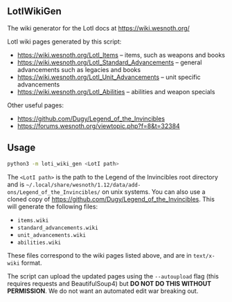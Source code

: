 LotIWikiGen
-----------

The wiki generator for the LotI docs at https://wiki.wesnoth.org/

LotI wiki pages generated by this script:

 - https://wiki.wesnoth.org/LotI_Items &ndash; items, such as weapons and books
 - https://wiki.wesnoth.org/LotI_Standard_Advancements &ndash; general advancements such as legacies and books
 - https://wiki.wesnoth.org/LotI_Unit_Advancements &ndash; unit specific advancements
 - https://wiki.wesnoth.org/LotI_Abilities &ndash; abilities and weapon specials

Other useful pages:

 - https://github.com/Dugy/Legend_of_the_Invincibles
 - https://forums.wesnoth.org/viewtopic.php?f=8&t=32384

Usage
-----

```bash
python3 -m loti_wiki_gen <LotI path>
```

The `<LotI path>` is the path to the Legend of the Invincibles root directory and is `~/.local/share/wesnoth/1.12/data/add-ons/Legend_of_the_Invincibles/` on unix systems. You can also use a cloned copy of https://github.com/Dugy/Legend_of_the_Invincibles. This will generate the following files:

 - `items.wiki`
 - `standard_advancements.wiki`
 - `unit_advancements.wiki`
 - `abilities.wiki`

These files correspond to the wiki pages listed above, and are in `text/x-wiki` format.

The script can upload the updated pages using the `--autoupload` flag (this requires requests and BeautifulSoup4) but **DO NOT DO THIS WITHOUT PERMISSION**. We do not want an automated edit war breaking out.

